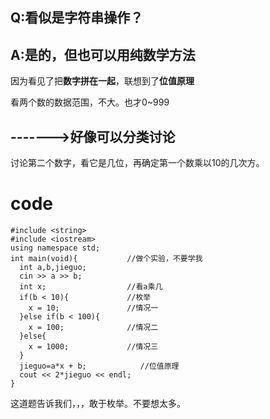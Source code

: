 ## Q:看似是字符串操作？
## A:是的，但也可以用纯数学方法
因为看见了把**数字拼在一起**，联想到了**位值原理**

看两个数的数据范围，不大。也才0~999

## ------->好像可以分类讨论

讨论第二个数字，看它是几位，再确定第一个数乘以10的几次方。

# code
```
#include <string>
#include <iostream>
using namespace std;
int main(void){           //做个实验，不要学我
  int a,b,jieguo;
  cin >> a >> b;
  int x;                  //看a乘几
  if(b < 10){             //枚举  
    x = 10;               //情况一
  }else if(b < 100){
    x = 100;              //情况二
  }else{
    x = 1000;             //情况三
  }
  jieguo=a*x + b;            //位值原理
  cout << 2*jieguo << endl;
}

```
这道题告诉我们，，，敢于枚举。不要想太多。